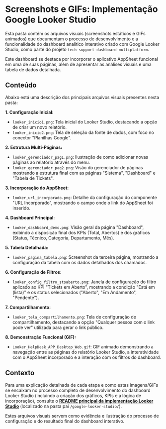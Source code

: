 # Screenshots e GIFs: Implementação Google Looker Studio

Esta pasta contém os arquivos visuais (screenshots estáticos e GIFs animados) que documentam o processo de desenvolvimento e a funcionalidade do dashboard analítico interativo criado com Google Looker Studio, como parte do projeto `tech-support-dashboard-multiplatform`.

Este dashboard se destaca por incorporar o aplicativo AppSheet funcional em uma de suas páginas, além de apresentar as análises visuais e uma tabela de dados detalhada.

## Conteúdo

Abaixo está uma descrição dos principais arquivos visuais presentes nesta pasta:

**1. Configuração Inicial:**

*   `looker_inicio1.png`: Tela inicial do Looker Studio, destacando a opção de criar um novo relatório.
*   `looker_inicio2.png`: Tela de seleção da fonte de dados, com foco no conector "Planilhas Google".

**2. Estrutura Multi-Páginas:**

*   `looker_gerenciador_pag1.png`: Ilustração de como adicionar novas páginas ao relatório através do menu.
*   `looker_gerenciador_pag2.png`: Visão do gerenciador de páginas mostrando a estrutura final com as páginas "Sistema", "Dashboard" e "Tabela de Tickets".

**3. Incorporação do AppSheet:**

*   `looker_url_incorporado.png`: Detalhe da configuração do componente "URL Incorporado", mostrando o campo onde o link do AppSheet foi inserido.

**4. Dashboard Principal:**

*   `looker_dashboard_demo.png`: Visão geral da página "Dashboard", exibindo a disposição final dos KPIs (Total, Abertos) e dos gráficos (Status, Técnico, Categoria, Departamento, Mês).

**5. Tabela Detalhada:**

*   `looker_pagina_tabela.png`: Screenshot da terceira página, mostrando a configuração da tabela com os dados detalhados dos chamados.

**6. Configuração de Filtros:**

*   `looker_config_filtro_stsaberto.png`: Janela de configuração do filtro aplicado ao KPI "Tickets em Aberto", mostrando a condição "Está em (lista)" e os status selecionados ("Aberto", "Em Andamento", "Pendente").

**7. Compartilhamento:**

*   `looker_tela_compartilhamento.png`: Tela de configuração de compartilhamento, destacando a opção "Qualquer pessoa com o link pode ver" utilizada para gerar o link público.

**8. Demonstração Funcional (GIF):**

*   `Looker_HelpDesk_APP_Desktop_Web.gif`: GIF animado demonstrando a navegação entre as páginas do relatório Looker Studio, a interatividade com o AppSheet incorporado e a interação com os filtros do dashboard.

## Contexto

Para uma explicação detalhada de cada etapa e como estas imagens/GIFs se encaixam no processo completo de desenvolvimento do dashboard Looker Studio (incluindo a criação dos gráficos, KPIs e a lógica de incorporação), consulte o **[README principal da implementação Looker Studio](../README.md)** (localizado na pasta pai `/google-looker-studio/`).

Estes arquivos visuais servem como evidência e ilustração do processo de configuração e do resultado final do dashboard interativo.
